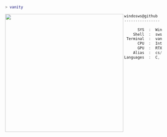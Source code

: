 ```lua
> vanity
```

<img align="left" src="https://64.media.tumblr.com/b0e2ffee4e249b78d0f25d9b6fb0c686/tumblr_ns5kajg5FX1skn1oxo1_540.gif" width="380" /> 

```csharp
windosws@github
----------------

      SYS  :  Windows 11
    Shell  :  sws 
 Terminal  :  vani@admin
      CPU  :  Intel Core i9
      GPU  :  RTX™ 3080 Ti
    Alias  :  cs/map
Languages  :  C, C++, C# [. . .]
```
